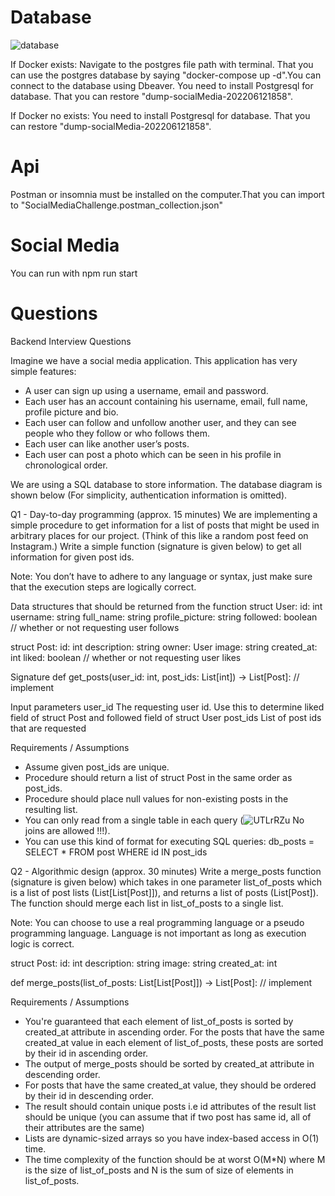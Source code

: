 # Database

![database](https://user-images.githubusercontent.com/33065479/173246192-6b6e1fff-b0f7-4e96-9c61-353929d062cb.png)

If Docker exists:
Navigate to the postgres file path with terminal. That you can use the postgres database by saying "docker-compose up -d".You can connect to the database using Dbeaver.
You need to install Postgresql for database. That you can restore "dump-socialMedia-202206121858".

If Docker no exists:
You need to install Postgresql for database. That you can restore "dump-socialMedia-202206121858".

# Api
Postman or insomnia must be installed on the computer.That you can import to "SocialMediaChallenge.postman_collection.json"

# Social Media
You can run with npm run start

# Questions
Backend Interview Questions

Imagine we have a social media application. This application has very simple features:


-	A user can sign up using a username, email and password.
-	Each user has an account containing his username, email, full name, profile picture and bio.
-	Each user can follow and unfollow another user, and they can see people who they follow or who follows them.
-	Each user can like another user’s posts.
-	Each user can post a photo which can be seen in his profile in chronological order.

We are using a SQL database to store information. The database diagram is shown below (For simplicity, authentication information is omitted).

Q1 - Day-to-day programming (approx. 15 minutes)
We are implementing a simple procedure to get information for a list of posts that might be used in arbitrary places for our project. (Think of this like a random post feed on Instagram.) Write a simple function (signature is given below) to get all information for given post ids.

Note: You don’t have to adhere to any language or syntax, just make sure that the execution steps are logically correct.

Data structures that should be returned from the function
struct User:
   id: int
   username: string
   full_name: string
   profile_picture: string
   followed: boolean  // whether or not requesting user follows

struct Post:
   id: int
   description: string
   owner: User
   image: string
   created_at: int
   liked: boolean  // whether or not requesting user likes

Signature 
def get_posts(user_id: int, post_ids: List[int]) -> List[Post]: // implement

Input parameters
user_id	The requesting user id. Use this to determine liked field of struct Post and followed field of struct User
post_ids	List of post ids that are requested

Requirements / Assumptions
-	Assume given post_ids are unique.
-	Procedure should return a list of struct Post in the same order as post_ids.
-	Procedure should place null values for non-existing posts in the resulting list.
-	You can only read from a single table in each query (![UTLrRZu](https://user-images.githubusercontent.com/33065479/173246201-bdc55202-da6d-4b8c-ae07-f16bd937c794.png) No joins are allowed !!!).
-	You can use this kind of format for executing SQL queries:
db_posts = SELECT * FROM post WHERE id IN post_ids

Q2 - Algorithmic design (approx. 30 minutes)
Write a merge_posts function (signature is given below) which takes in one parameter list_of_posts which is a list of post lists (List[List[Post]]), and returns a list of posts (List[Post]). The function should merge each list in list_of_posts to a single list.

Note: You can choose to use a real programming language or a pseudo programming language. Language is not important as long as execution logic is correct.

struct Post:
   id: int
   description: string
   image: string
   created_at: int

def merge_posts(list_of_posts: List[List[Post]]) -> List[Post]: // implement

Requirements / Assumptions
-	You're guaranteed that each element of list_of_posts is sorted by created_at attribute in ascending order. For the posts that have the same created_at value in each element of list_of_posts, these posts are sorted by their id in ascending order.
-	The output of merge_posts should be sorted by created_at attribute in descending order.
-	For posts that have the same created_at value, they should be ordered by their id in descending order.
-	The result should contain unique posts i.e id attributes of the result list should be unique (you can assume that if two post has same id, all of their attributes are the same)
-	Lists are dynamic-sized arrays so you have index-based access in O(1) time.
-	The time complexity of the function should be at worst O(M*N) where M is the size of list_of_posts and N is the sum of size of elements in list_of_posts.


